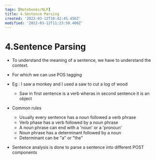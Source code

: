 ```yaml
---
tags: [Notebooks/NLP]
title: 4.Sentence Parsing
created: '2022-03-12T10:42:45.456Z'
modified: '2022-03-12T11:23:50.400Z'
---
```


# 4.Sentence Parsing

- To understand the meaning of a sentence, we have to understand the context. 
- For which we can use POS tagging
- Eg : I saw a monkey and I used a saw to cut a log of wood
  - Saw in first sentence is a verb wheras in second sentence it is an object

- Common rules
  - Usually every sentence has a noun followed a verb phrase
  - Verb phase has a verb followed by a noun phrase
  - A noun phrase can end with a 'noun' or a 'pronoun'
  - Noun phrase has a determinant followed by a noun
  - Determinant can be "a" or "the"

 
- Sentence analysis is done to parse a sentence into different POST components




